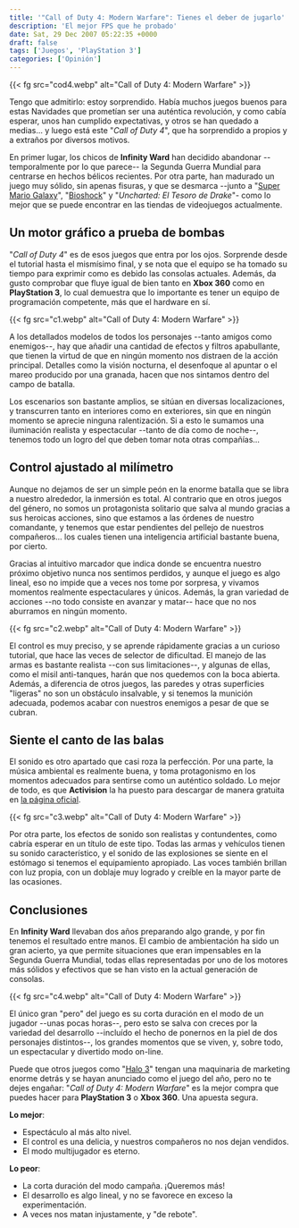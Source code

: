 ```yaml
---
title: '"Call of Duty 4: Modern Warfare": Tienes el deber de jugarlo'
description: 'El mejor FPS que he probado'
date: Sat, 29 Dec 2007 05:22:35 +0000
draft: false
tags: ['Juegos', 'PlayStation 3']
categories: ['Opinión']
---
```


{{< fg src="cod4.webp" alt="Call of Duty 4: Modern Warfare" >}}

Tengo que admitirlo: estoy sorprendido. Había muchos juegos buenos para estas Navidades que prometían ser una auténtica revolución, y como cabía esperar, unos han cumplido expectativas, y otros se han quedado a medias... y luego está este "_Call of Duty 4_", que ha sorprendido a propios y a extraños por diversos motivos.

En primer lugar, los chicos de **Infinity Ward** han decidido abandonar --temporalmente por lo que parece-- la Segunda Guerra Mundial para centrarse en hechos bélicos recientes. Por otra parte, han madurado un juego muy sólido, sin apenas fisuras, y que se desmarca --junto a "[Super Mario Galaxy](/el-salto-de-mario-a-las-tres-dimensiones-segunda-parte/)", "[Bioshock](/bioshock-el-origen-de-un-nuevo-clasico/)" y "_Uncharted: El Tesoro de Drake_"- como lo mejor que se puede encontrar en las tiendas de videojuegos actualmente.

## Un motor gráfico a prueba de bombas

"_Call of Duty 4_" es de esos juegos que entra por los ojos. Sorprende desde el tutorial hasta el mismísimo final, y se nota que el equipo se ha tomado su tiempo para exprimir como es debido las consolas actuales. Además, da gusto comprobar que fluye igual de bien tanto en **Xbox 360** como en **PlayStation 3**, lo cual demuestra que lo importante es tener un equipo de programación competente, más que el hardware en sí.

{{< fg src="c1.webp" alt="Call of Duty 4: Modern Warfare" >}}

A los detallados modelos de todos los personajes --tanto amigos como enemigos--, hay que añadir una cantidad de efectos y filtros apabullante, que tienen la virtud de que en ningún momento nos distraen de la acción principal. Detalles como la visión nocturna, el desenfoque al apuntar o el mareo producido por una granada, hacen que nos sintamos dentro del campo de batalla.

Los escenarios son bastante amplios, se sitúan en diversas localizaciones, y transcurren tanto en interiores como en exteriores, sin que en ningún momento se aprecie ninguna ralentización. Si a esto le sumamos una iluminación realista y espectacular --tanto de día como de noche--, tenemos todo un logro del que deben tomar nota otras compañías...

## Control ajustado al milímetro

Aunque no dejamos de ser un simple peón en la enorme batalla que se libra a nuestro alrededor, la inmersión es total. Al contrario que en otros juegos del género, no somos un protagonista solitario que salva al mundo gracias a sus heroicas acciones, sino que estamos a las órdenes de nuestro comandante, y tenemos que estar pendientes del pellejo de nuestros compañeros... los cuales tienen una inteligencia artificial bastante buena, por cierto.

Gracias al intuitivo marcador que indica donde se encuentra nuestro próximo objetivo nunca nos sentimos perdidos, y aunque el juego es algo lineal, eso no impide que a veces nos tome por sorpresa, y vivamos momentos realmente espectaculares y únicos. Además, la gran variedad de acciones --no todo consiste en avanzar y matar-- hace que no nos aburramos en ningún momento.

{{< fg src="c2.webp" alt="Call of Duty 4: Modern Warfare" >}}

El control es muy preciso, y se aprende rápidamente gracias a un curioso tutorial, que hace las veces de selector de dificultad. El manejo de las armas es bastante realista --con sus limitaciones--, y algunas de ellas, como el misil anti-tanques, harán que nos quedemos con la boca abierta. Además, a diferencia de otros juegos, las paredes y otras superficies "ligeras" no son un obstáculo insalvable, y si tenemos la munición adecuada, podemos acabar con nuestros enemigos a pesar de que se cubran.

## Siente el canto de las balas

El sonido es otro apartado que casi roza la perfección. Por una parte, la música ambiental es realmente buena, y toma protagonismo en los momentos adecuados para sentirse como un auténtico soldado. Lo mejor de todo, es que **Activision** la ha puesto para descargar de manera gratuita en [la página oficial](http://www.callofduty4.es/).

{{< fg src="c3.webp" alt="Call of Duty 4: Modern Warfare" >}}

Por otra parte, los efectos de sonido son realistas y contundentes, como cabría esperar en un título de este tipo. Todas las armas y vehículos tienen su sonido característico, y el sonido de las explosiones se siente en el estómago si tenemos el equipamiento apropiado. Las voces también brillan con luz propia, con un doblaje muy logrado y creíble en la mayor parte de las ocasiones.

## Conclusiones

En **Infinity Ward** llevaban dos años preparando algo grande, y por fin tenemos el resultado entre manos. El cambio de ambientación ha sido un gran acierto, ya que permite situaciones que eran impensables en la Segunda Guerra Mundial, todas ellas representadas por uno de los motores más sólidos y efectivos que se han visto en la actual generación de consolas.

{{< fg src="c4.webp" alt="Call of Duty 4: Modern Warfare" >}}

El único gran "pero" del juego es su corta duración en el modo de un jugador --unas pocas horas--, pero esto se salva con creces por la variedad del desarrollo --incluído el hecho de ponernos en la piel de dos personajes distintos--, los grandes momentos que se viven, y, sobre todo, un espectacular y divertido modo on-line.

Puede que otros juegos como "[Halo 3](/presentacion-de-halo-3-en-madrid/)" tengan una maquinaria de marketing enorme detrás y se hayan anunciado como el juego del año, pero no te dejes engañar: "_Call of Duty 4: Modern Warfare_" es la mejor compra que puedes hacer para **PlayStation 3** o **Xbox 360**. Una apuesta segura.

**Lo mejor**:

*   Espectáculo al más alto nivel.
*   El control es una delicia, y nuestros compañeros no nos dejan vendidos.
*   El modo multijugador es eterno.

**Lo peor**:

*   La corta duración del modo campaña. ¡Queremos más!
*   El desarrollo es algo lineal, y no se favorece en exceso la experimentación.
*   A veces nos matan injustamente, y "de rebote".